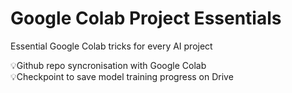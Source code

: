 <h1>Google Colab Project Essentials</h1> 
Essential Google Colab tricks for every AI project <br>

💡Github repo syncronisation with Google Colab <br>
💡Checkpoint to save model training progress on Drive <br>
